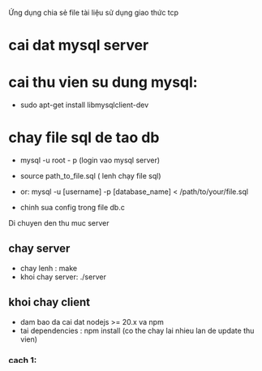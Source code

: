 Ứng dụng chia sẻ file tài liệu sử dụng giao thức tcp

# cai dat mysql server

# cai thu vien su dung mysql:

-   sudo apt-get install libmysqlclient-dev

# chay file sql de tao db

-   mysql -u root - p (login vao mysql server)
-   source path_to_file.sql ( lenh chạy file sql)
- or: mysql -u [username] -p [database_name] < /path/to/your/file.sql


-   chinh sua config trong file db.c

Di chuyen den thu muc server

## chay server

-   chay lenh : make
-   khoi chay server: ./server

## khoi chay client

-   dam bao da cai dat nodejs >= 20.x va npm
-   tai dependencies : npm install (co the chay lai nhieu lan de update thu vien)

### cach 1:

-   b1 chay lenh 1 : npm run dev-react
-   b2 chay giao dien : npm run dev-electron

### cach 2:

-   chay lenh: npm run dev
-   sau do reload man hinh electron ( ctrl r )
